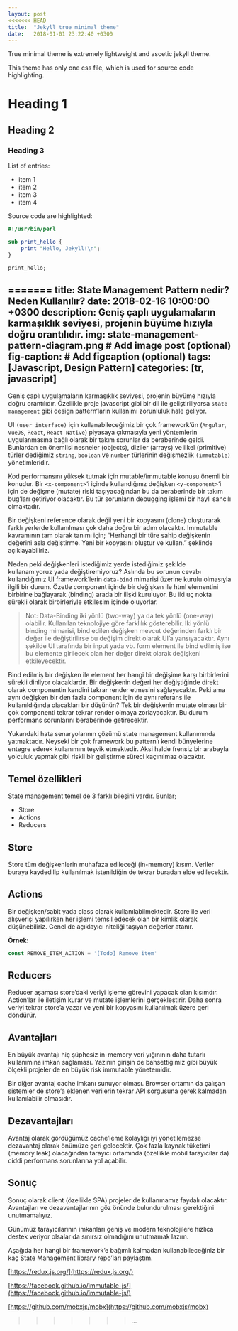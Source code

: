 ```yaml
---
layout: post
<<<<<<< HEAD
title:  "Jekyll true minimal theme"
date:   2018-01-01 23:22:40 +0300
---
```


True minimal theme is extremely lightweight and ascetic jekyll theme.

This theme has only one css file, which is used for source code highlighting. 


# Heading 1
## Heading 2
### Heading 3

List of entries:

- item 1
- item 2
- item 3
- item 4

Source code are highlighted:

```perl
#!/usr/bin/perl

sub print_hello {
    print "Hello, Jekyll!\n";
}

print_hello;
```
    
=======
title: State Management Pattern nedir? Neden Kullanılır?
date: 2018-02-16 10:00:00 +0300
description: Geniş çaplı uygulamaların karmaşıklık seviyesi, projenin büyüme hızıyla doğru orantılıdır.
img: state-management-pattern-diagram.png # Add image post (optional)
fig-caption: # Add figcaption (optional)
tags: [Javascript, Design Pattern]
categories: [tr, javascript]
---

Geniş çaplı uygulamaların karmaşıklık seviyesi, projenin büyüme hızıyla doğru orantılıdır. Özellikle proje javascript gibi bir dil ile geliştiriliyorsa `state management` gibi design pattern‘ların kullanımı zorunluluk hale geliyor.

UI `(user interface)` için kullanabileceğimiz bir çok framework’ün (`Angular`, `VueJS`, `React`, `React Native`) piyasaya çıkmasıyla yeni yöntemlerin uygulanmasına bağlı olarak bir takım sorunlar da beraberinde geldi. Bunlardan en önemlisi nesneler (objects), diziler (arrays) ve ilkel (primitive) türler dediğimiz `string`, `boolean` ve `number` türlerinin değişmezlik `(immutable)` yönetimleridir.

Kod performansını yüksek tutmak için mutable/immutable konusu önemli bir konudur. Bir `<x-component>`‘i içinde kullandığınız değişken `<y-component>`‘i için de değişme (mutate) riski taşıyacağından bu da beraberinde bir takım bug’ları getiriyor olacaktır. Bu tür sorunların debugging işlemi bir hayli sancılı olmaktadır.

Bir değişkeni reference olarak değil yeni bir kopyasını (clone) oluşturarak farklı yerlerde kullanılması çok daha doğru bir adım olacaktır. Immutable kavramının tam olarak tanımı için; “Herhangi bir türe sahip değişkenin değerini asla değiştirme. Yeni bir kopyasını oluştur ve kullan.” şeklinde açıklayabiliriz.

Neden peki değişkenleri istediğimiz yerde istediğimiz şekilde kullanamıyoruz yada değiştiremiyoruz? Aslında bu sorunun cevabı kullandığımız UI framework’lerin `data-bind` mimarisi üzerine kurulu olmasıyla ilgili bir durum. Özetle component içinde bir değişken ile html elementini birbirine bağlayarak (binding) arada bir ilişki kuruluyor. Bu iki uç nokta sürekli olarak birbirleriyle etkileşim içinde oluyorlar.

> Not: Data-Binding iki yönlü (two-way) ya da tek yönlü (one-way) olabilir. Kullanılan teknolojiye göre farklılık gösterebilir. İki yönlü binding mimarisi, bind edilen değişken mevcut değerinden farklı bir değer ile değiştirilirse bu değişim direkt olarak UI’a yansıyacaktır. Aynı şekilde UI tarafında bir input yada vb. form element ile bind edilmiş ise bu elemente girilecek olan her değer direkt olarak değişkeni etkileyecektir.

Bind edilmiş bir değişken ile element her hangi bir değişime karşı birbirlerini sürekli dinliyor olacaklardır. Bir değişkenin değeri her değiştiğinde direkt olarak componentin kendini tekrar render etmesini sağlayacaktır. Peki ama aynı değişken bir den fazla component için de aynı referans ile kullanıldığında olacakları bir düşünün? Tek bir değişkenin mutate olması bir çok componenti tekrar tekrar render olmaya zorlayacaktır. Bu durum performans sorunlarını beraberinde getirecektir.

Yukarıdaki hata senaryolarının çözümü state management kullanımında yatmaktadır. Neyseki bir çok framework bu pattern’ı kendi bünyelerine entegre ederek kullanımını teşvik etmektedir. Aksi halde frensiz bir arabayla yolculuk yapmak gibi riskli bir geliştirme süreci kaçınılmaz olacaktır.

## Temel özellikleri

State management temel de 3 farklı bileşini vardır. Bunlar;

- Store
- Actions
- Reducers

## Store
Store tüm değişkenlerin muhafaza edileceği (in-memory) kısım. Veriler buraya kaydedilip kullanılmak istenildiğin de tekrar buradan elde edilecektir.

## Actions
Bir değişken/sabit yada class olarak kullanılabilmektedir. Store ile veri alışverişi yapılırken her işlemi temsil edecek olan bir kimlik olarak düşünebiliriz. Genel de açıklayıcı niteliği taşıyan değerler atanır.

**Örnek:** 
```javascript
const REMOVE_ITEM_ACTION = '[Todo] Remove item'
```

## Reducers
Reducer aşaması store’daki veriyi işleme görevini yapacak olan kısımdır. Action’lar ile iletişim kurar ve mutate işlemlerini gerçekleştirir. Daha sonra veriyi tekrar store’a yazar ve yeni bir kopyasını kullanılmak üzere geri döndürür.

## Avantajları
En büyük avantajı hiç şüphesiz in-memory veri yığınının daha tutarlı kullanımına imkan sağlaması. Yazının girişin de bahsettiğimiz gibi büyük ölçekli projeler de en büyük risk immutable yönetemidir.

Bir diğer avantaj cache imkanı sunuyor olması. Browser ortamın da çalışan sistemler de store’a eklenen verilerin tekrar API sorgusuna gerek kalmadan kullanılabilir olmasıdır.

## Dezavantajları
Avantaj olarak gördüğümüz cache’leme kolaylığı iyi yönetilemezse dezavantaj olarak önümüze geri gelecektir. Çok fazla kaynak tüketimi (memory leak) olacağından tarayıcı ortamında (özellikle mobil tarayıcılar da) ciddi performans sorunlarına yol açabilir.

## Sonuç
Sonuç olarak client (özellikle SPA) projeler de kullanmamız faydalı olacaktır. Avantajları ve dezavantajlarının göz önünde bulundurulması gerektiğini unutmamalıyız.

Günümüz tarayıcılarının imkanları geniş ve modern teknolojilere hızlıca destek veriyor olsalar da sınırsız olmadığını unutmamak lazım.

Aşağıda her hangi bir framework’e bağımlı kalmadan kullanabileceğiniz bir kaç State Management library repo’ları paylaştım.

[https://redux.js.org/](https://redux.js.org/)

[https://facebook.github.io/immutable-js/](https://facebook.github.io/immutable-js/)

[https://github.com/mobxjs/mobx](https://github.com/mobxjs/mobx)
>>>>>>> ...
